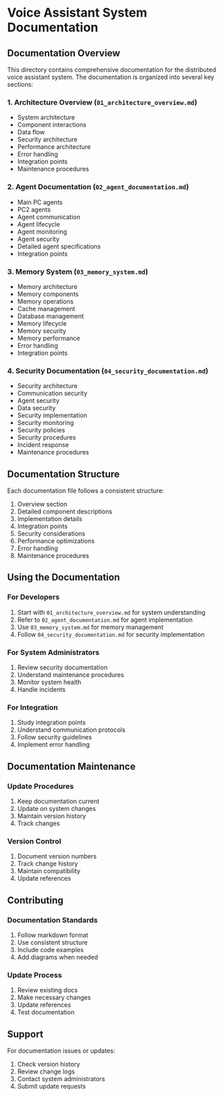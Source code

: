 # Voice Assistant System Documentation

## Documentation Overview

This directory contains comprehensive documentation for the distributed voice assistant system. The documentation is organized into several key sections:

### 1. Architecture Overview (`01_architecture_overview.md`)
- System architecture
- Component interactions
- Data flow
- Security architecture
- Performance architecture
- Error handling
- Integration points
- Maintenance procedures

### 2. Agent Documentation (`02_agent_documentation.md`)
- Main PC agents
- PC2 agents
- Agent communication
- Agent lifecycle
- Agent monitoring
- Agent security
- Detailed agent specifications
- Integration points

### 3. Memory System (`03_memory_system.md`)
- Memory architecture
- Memory components
- Memory operations
- Cache management
- Database management
- Memory lifecycle
- Memory security
- Memory performance
- Error handling
- Integration points

### 4. Security Documentation (`04_security_documentation.md`)
- Security architecture
- Communication security
- Agent security
- Data security
- Security implementation
- Security monitoring
- Security policies
- Security procedures
- Incident response
- Maintenance procedures

## Documentation Structure

Each documentation file follows a consistent structure:
1. Overview section
2. Detailed component descriptions
3. Implementation details
4. Integration points
5. Security considerations
6. Performance optimizations
7. Error handling
8. Maintenance procedures

## Using the Documentation

### For Developers
1. Start with `01_architecture_overview.md` for system understanding
2. Refer to `02_agent_documentation.md` for agent implementation
3. Use `03_memory_system.md` for memory management
4. Follow `04_security_documentation.md` for security implementation

### For System Administrators
1. Review security documentation
2. Understand maintenance procedures
3. Monitor system health
4. Handle incidents

### For Integration
1. Study integration points
2. Understand communication protocols
3. Follow security guidelines
4. Implement error handling

## Documentation Maintenance

### Update Procedures
1. Keep documentation current
2. Update on system changes
3. Maintain version history
4. Track changes

### Version Control
1. Document version numbers
2. Track change history
3. Maintain compatibility
4. Update references

## Contributing

### Documentation Standards
1. Follow markdown format
2. Use consistent structure
3. Include code examples
4. Add diagrams when needed

### Update Process
1. Review existing docs
2. Make necessary changes
3. Update references
4. Test documentation

## Support

For documentation issues or updates:
1. Check version history
2. Review change logs
3. Contact system administrators
4. Submit update requests 